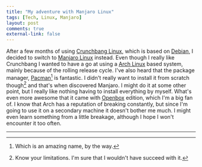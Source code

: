 ```yaml
---
title: "My adventure with Manjaro Linux"
tags: [Tech, Linux, Manjaro]
layout: post
comments: true
external-link: false
---
```


After a few months of using [Crunchbang Linux](http://crunchbang.org/ "Crunchbang Linux"), which is based on [Debian](http://www.debian.org/ "Debian"), I decided to switch to [Manjaro Linux](http://manjaro.org/ "Manjaro Linux") instead. Even though I really like Crunchbang I wanted to have a go at using a [Arch Linux](https://www.archlinux.org/ "Arch Linux") based system, mainly because of the rolling release cycle. I've also heard that the package manager, [Pacman](https://wiki.archlinux.org/index.php/Pacman "Pacman")[^20130325-1] is fantastic. I didn't really want to install it from scratch though[^20130325-2] and that's when discovered Manjaro. I might do it at some other point, but I really like nothing having to install everything by myself. What's even more awesome that it came with [Openbox](http://openbox.org/ "Openbox") edition, which I'm a big fan of. I know that Arch has a reputation of breaking constantly, but since I'm going to use it on a secondary machine it doesn't bother me much. I might even learn something from a little breakage, although I hope I won't encounter it too often.

***

[^20130325-1]: Which is an amazing name, by the way.
[^20130325-2]: Know your limitations. I'm sure that I wouldn't have succeed with it.
